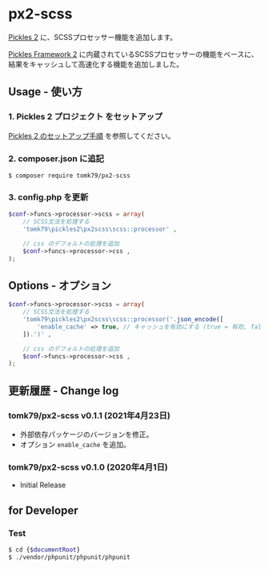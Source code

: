 # px2-scss

[Pickles 2](https://pickles2.pxt.jp/) に、SCSSプロセッサー機能を追加します。

[Pickles Framework 2](https://github.com/pickles2/px-fw-2.x) に内蔵されているSCSSプロセッサーの機能をベースに、結果をキャッシュして高速化する機能を追加しました。


## Usage - 使い方

### 1. Pickles 2 プロジェクト をセットアップ

[Pickles 2 のセットアップ手順](https://pickles2.pxt.jp/overview/setup/) を参照してください。

### 2. composer.json に追記

```
$ composer require tomk79/px2-scss
```

### 3. config.php を更新

```php
$conf->funcs->processor->scss = array(
    // SCSS文法を処理する
    'tomk79\pickles2\px2scss\scss::processor' ,

    // css のデフォルトの処理を追加
    $conf->funcs->processor->css ,
);
```


## Options - オプション

```php
$conf->funcs->processor->scss = array(
    // SCSS文法を処理する
    'tomk79\pickles2\px2scss\scss::processor('.json_encode([
        'enable_cache' => true, // キャッシュを有効にする (true = 有効, false = 無効, デフォルトは true)
    ]).')' ,

    // css のデフォルトの処理を追加
    $conf->funcs->processor->css ,
);
```


## 更新履歴 - Change log

### tomk79/px2-scss v0.1.1 (2021年4月23日)

- 外部依存パッケージのバージョンを修正。
- オプション `enable_cache` を追加。

### tomk79/px2-scss v0.1.0 (2020年4月1日)

- Initial Release


## for Developer

### Test

```bash
$ cd {$documentRoot}
$ ./vendor/phpunit/phpunit/phpunit
```
